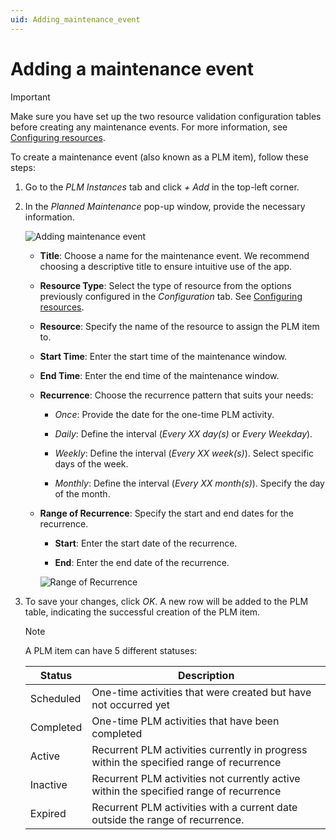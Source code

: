 ```yaml
---
uid: Adding_maintenance_event
---
```


# Adding a maintenance event

> [!IMPORTANT]
> Make sure you have set up the two resource validation configuration tables before creating any maintenance events. For more information, see [Configuring resources](xref:PLM_tool_configuring_resources).

To create a maintenance event (also known as a PLM item), follow these steps:

1. Go to the *PLM Instances* tab and click *+ Add* in the top-left corner.

1. In the *Planned Maintenance* pop-up window, provide the necessary information.

   ![Adding maintenance event](~/user-guide/images/Adding_Maintenance_Event.png)

   - **Title**: Choose a name for the maintenance event. We recommend choosing a descriptive title to ensure intuitive use of the app.

   - **Resource Type**: Select the type of resource from the options previously configured in the *Configuration* tab. See [Configuring resources](xref:PLM_tool_configuring_resources).

   - **Resource**: Specify the name of the resource to assign the PLM item to.

   - **Start Time**: Enter the start time of the maintenance window.

   - **End Time**: Enter the end time of the maintenance window.

   - **Recurrence**: Choose the recurrence pattern that suits your needs:

     - *Once*: Provide the date for the one-time PLM activity.

     - *Daily*: Define the interval (*Every XX day(s)* or *Every Weekday*).

     - *Weekly*: Define the interval (*Every XX week(s)*). Select specific days of the week.

     - *Monthly*: Define the interval (*Every XX month(s)*). Specify the day of the month.

   - **Range of Recurrence**: Specify the start and end dates for the recurrence.

     - **Start**: Enter the start date of the recurrence.

     - **End**: Enter the end date of the recurrence.

     ![Range of Recurrence](~/user-guide/images/Range_of_Recurrence.png)

1. To save your changes, click *OK*. A new row will be added to the PLM table, indicating the successful creation of the PLM item.

   > [!NOTE]
   > A PLM item can have 5 different statuses:
   >
   >
   > | Status | Description |
   > |--|--|
   > | Scheduled | One-time activities that were created but have not occurred yet |
   > | Completed | One-time PLM activities that have been completed |
   > | Active    | Recurrent PLM activities currently in progress within the specified range of recurrence |
   > | Inactive  | Recurrent PLM activities not currently active within the specified range of recurrence |
   > | Expired   | Recurrent PLM activities with a current date outside the range of recurrence. |
